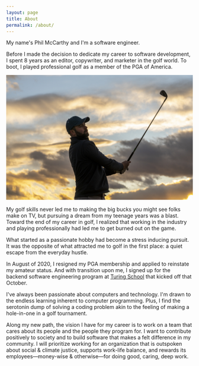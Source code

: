 ```yaml
---
layout: page
title: About
permalink: /about/
---
```


My name's Phil McCarthy and I'm a software engineer.

Before I made the decision to dedicate my career to software development, I spent 8 years as an editor, copywriter, and marketer in the golf world. To boot, I played professional golf as a member of the PGA of America.

![image of Phil golfing](assets/images/cg_sunset_golf.jpg)

My golf skills never led me to making the big bucks you might see folks make on TV, but pursuing a dream from my teenage years was a blast. Toward the end of my career in golf, I realized that working in the industry and playing professionally had led me to get burned out on the game.

What started as a passionate hobby had become a stress inducing pursuit. It was the opposite of what attracted me to golf in the first place: a quiet escape from the everyday hustle.

In August of 2020, I resigned my PGA membership and applied to reinstate my amateur status. And with transition upon me, I signed up for the backend software engineering program at <a href="https://turing.io/" target="_blank">Turing School</a> that kicked off that October.

I've always been passionate about computers and technology. I'm drawn to the endless learning inherent to computer programming. Plus, I find the serotonin dump of solving a coding problem akin to the feeling of making a hole-in-one in a golf tournament.

Along my new path, the vision I have for my career is to work on a team that cares about its people and the people they program for. I want to contribute positively to society and to build software that makes a felt difference in my community. I will prioritize working for an organization that is outspoken about social & climate justice, supports work-life balance, and rewards its employees—money-wise & otherwise—for doing good, caring, deep work.
